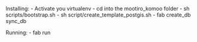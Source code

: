 Installing:
    - Activate you virtualenv
    - cd into the mootiro_komoo folder
    - sh scripts/bootstrap.sh
    - sh script/create_template_postgis.sh
    - fab create_db sync_db

Running:
    - fab run
